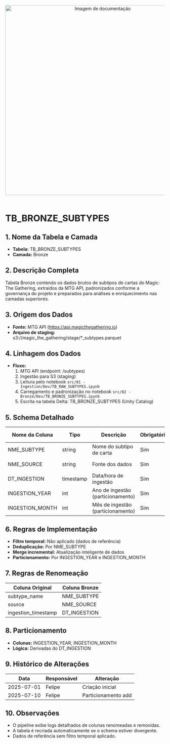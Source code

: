 <div align="center">
<!-- Imagem ilustrativa da tabela (adicione o link abaixo) -->
<img src="https://i.postimg.cc/jjvN23QK/remote-image.png" alt="Imagem de documentação" width="600"/>
</div>
<br>

# TB_BRONZE_SUBTYPES

## 1. Nome da Tabela e Camada
- **Tabela:** TB_BRONZE_SUBTYPES
- **Camada:** Bronze

## 2. Descrição Completa
Tabela Bronze contendo os dados brutos de subtipos de cartas do Magic: The Gathering, extraídos da MTG API, padronizados conforme a governança do projeto e preparados para análises e enriquecimento nas camadas superiores.

## 3. Origem dos Dados
- **Fonte:** MTG API (https://api.magicthegathering.io)
- **Arquivo de staging:** s3:/<bucket>/magic_the_gathering/stage/*_subtypes.parquet

## 4. Linhagem dos Dados
- **Fluxo:**  
  1. MTG API (endpoint: /subtypes)  
  2. Ingestão para S3 (staging)  
  3. Leitura pelo notebook `src/01 - Ingestion/Dev/TB_RAW_SUBTYPES.ipynb`  
  4. Carregamento e padronização no notebook `src/02 - Bronze/Dev/TB_BRONZE_SUBTYPES.ipynb`  
  5. Escrita na tabela Delta: TB_BRONZE_SUBTYPES (Unity Catalog)

## 5. Schema Detalhado
| Nome da Coluna   | Tipo    | Descrição                        | Obrigatória | Chave | Regra de Preenchimento         |
|------------------|---------|----------------------------------|-------------|-------|-------------------------------|
| NME_SUBTYPE      | string  | Nome do subtipo de carta         | Sim         | Sim   | Gerado pela API               |
| NME_SOURCE       | string  | Fonte dos dados                  | Sim         | Não   | Padronização GOV              |
| DT_INGESTION     | timestamp | Data/hora de ingestão           | Sim         | Não   |                               |
| INGESTION_YEAR   | int     | Ano de ingestão (particionamento) | Sim      | Não   | Derivado de DT_INGESTION      |
| INGESTION_MONTH  | int     | Mês de ingestão (particionamento) | Sim      | Não   | Derivado de DT_INGESTION      |


## 6. Regras de Implementação
- **Filtro temporal:** Não aplicado (dados de referência)
- **Deduplicação:** Por NME_SUBTYPE
- **Merge incremental:** Atualização inteligente de dados
- **Particionamento:** Por INGESTION_YEAR e INGESTION_MONTH

## 7. Regras de Renomeação
| Coluna Original | Coluna Bronze      |
|-----------------|-----------------|
| subtype_name    | NME_SUBTYPE     |
| source          | NME_SOURCE      |
| ingestion_timestamp | DT_INGESTION |


## 8. Particionamento
- **Colunas:** INGESTION_YEAR, INGESTION_MONTH
- **Lógica:** Derivadas do DT_INGESTION

## 9. Histórico de Alterações
| Data       | Responsável | Alteração                |
|------------|-------------|--------------------------|
| 2025-07-01 | Felipe      | Criação inicial          |
| 2025-07-10 | Felipe      | Particionamento add      |

## 10. Observações
- O pipeline exibe logs detalhados de colunas renomeadas e removidas.
- A tabela é recriada automaticamente se o schema estiver divergente.
- Dados de referência sem filtro temporal aplicado.  

